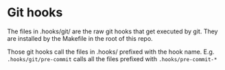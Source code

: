 # Git hooks

The files in .hooks/git/ are the raw git hooks that get executed by git.
They are installed by the Makefile in the root of this repo.

Those git hooks call the files in .hooks/ prefixed with the hook name.
E.g. `.hooks/git/pre-commit` calls all the files prefixed with `.hooks/pre-commit-*`

